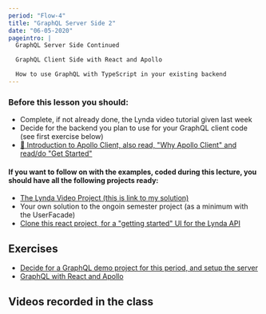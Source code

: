 ```yaml
---
period: "Flow-4"
title: "GraphQL Server Side 2"
date: "06-05-2020"
pageintro: |
  GraphQL Server Side Continued

  GraphQL Client Side with React and Apollo

  How to use GraphQL with TypeScript in your existing backend
---
```


<!--![Under construction](../../images/underconstruction.jpg)-->

### Before this lesson you should:

- Complete, if not already done, the Lynda video tutorial given last week
- Decide for the backend you plan to use for your GraphQL client code (see first exercise below)
- [:book: Introduction to Apollo Client, also read, "Why Apollo Client" and read/do "Get Started"](https://www.apollographql.com/docs/react/get-started/)

#### If you want to follow on with the examples, coded during this lecture, you should have all the following projects ready:

- [The Lynda Video Project (this is link to my solution)](https://github.com/fullStackJavaScript-dat/lynda-video-mongodb-only)
- Your own solution to the ongoin semester project (as a minimum with the UserFacade)
- [Clone this react project, for a "getting started" UI for the Lynda API](https://github.com/fullStackJavaScript-dat/lyndavideo-client-startcode.git)

<!--BEGIN readings ##-->

<!--END readings ##-->

<!--BEGIN guides ##-->

<!--END guides ##-->

<!-- ## Lecture(s)-->

<!--BEGIN lectures ##-->

<!--END lectures ##-->

## Exercises

<!--BEGIN exercises ##-->

- [Decide for a GraphQL demo project for this period, and setup the server](https://docs.google.com/document/d/1qiFtAasy4mU1KBm7da3QMAHQYT1N_237xjumFUZRRq8/edit?usp=sharing)
- [GraphQL with React and Apollo](https://docs.google.com/document/d/131q3oNxAt7DEaNiliKYbqaALusvZXgdrlsE60UDxuz8/edit?usp=sharing)

<!--END exercises ##-->

## Videos recorded in the class

<!--BEGIN slides ##-->

<!--END slides ##-->
